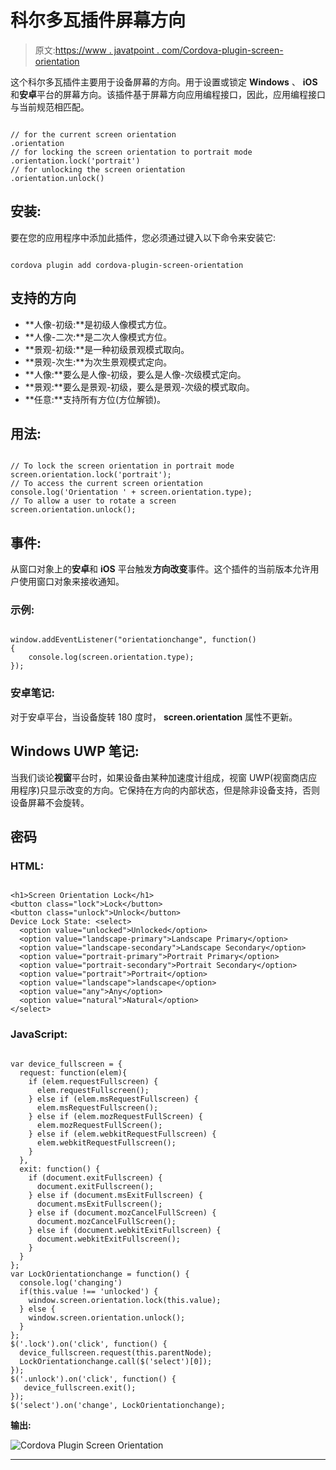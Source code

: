 # 科尔多瓦插件屏幕方向

> 原文:[https://www . javatpoint . com/Cordova-plugin-screen-orientation](https://www.javatpoint.com/cordova-plugin-screen-orientation)

这个科尔多瓦插件主要用于设备屏幕的方向。用于设置或锁定 **Windows** 、 **iOS** 和**安卓**平台的屏幕方向。该插件基于屏幕方向应用编程接口，因此，应用编程接口与当前规范相匹配。

```

// for the current screen orientation
.orientation
// for locking the screen orientation to portrait mode
.orientation.lock('portrait')
// for unlocking the screen orientation
.orientation.unlock()

```

## 安装:

要在您的应用程序中添加此插件，您必须通过键入以下命令来安装它:

```

cordova plugin add cordova-plugin-screen-orientation

```

## 支持的方向

*   **人像-初级:**是初级人像模式方位。
*   **人像-二次:**是二次人像模式方位。
*   **景观-初级:**是一种初级景观模式取向。
*   **景观-次生:**为次生景观模式定向。
*   **人像:**要么是人像-初级，要么是人像-次级模式定向。
*   **景观:**要么是景观-初级，要么是景观-次级的模式取向。
*   **任意:**支持所有方位(方位解锁)。

## 用法:

```

// To lock the screen orientation in portrait mode
screen.orientation.lock('portrait');
// To access the current screen orientation
console.log('Orientation ' + screen.orientation.type);
// To allow a user to rotate a screen
screen.orientation.unlock();

```

## 事件:

从窗口对象上的**安卓**和 **iOS** 平台触发**方向改变**事件。这个插件的当前版本允许用户使用窗口对象来接收通知。

### 示例:

```

window.addEventListener("orientationchange", function()
{
    console.log(screen.orientation.type); 
});

```

### 安卓笔记:

对于安卓平台，当设备旋转 180 度时， **screen.orientation** 属性不更新。

## Windows UWP 笔记:

当我们谈论**视窗**平台时，如果设备由某种加速度计组成，视窗 UWP(视窗商店应用程序)只显示改变的方向。它保持在方向的内部状态，但是除非设备支持，否则设备屏幕不会旋转。

## 密码

### HTML:

```

<h1>Screen Orientation Lock</h1>
<button class="lock">Lock</button>
<button class="unlock">Unlock</button>
Device Lock State: <select>
  <option value="unlocked">Unlocked</option>
  <option value="landscape-primary">Landscape Primary</option>
  <option value="landscape-secondary">Landscape Secondary</option>
  <option value="portrait-primary">Portrait Primary</option>
  <option value="portrait-secondary">Portrait Secondary</option>
  <option value="portrait">Portrait</option>
  <option value="landscape">landscape</option>
  <option value="any">Any</option>
  <option value="natural">Natural</option>
</select>

```

### JavaScript:

```

var device_fullscreen = {
  request: function(elem){
    if (elem.requestFullscreen) {
      elem.requestFullscreen();
    } else if (elem.msRequestFullscreen) {
      elem.msRequestFullscreen();
    } else if (elem.mozRequestFullScreen) {
      elem.mozRequestFullScreen();
    } else if (elem.webkitRequestFullscreen) {
      elem.webkitRequestFullscreen();
    }
  },
  exit: function() {
    if (document.exitFullscreen) {
      document.exitFullscreen();
    } else if (document.msExitFullscreen) {
      document.msExitFullscreen();
    } else if (document.mozCancelFullScreen) {
      document.mozCancelFullScreen();
    } else if (document.webkitExitFullscreen) {
      document.webkitExitFullscreen();
    }
  }
};
var LockOrientationchange = function() {
  console.log('changing')
  if(this.value !== 'unlocked') {
    window.screen.orientation.lock(this.value);
  } else {
    window.screen.orientation.unlock();
  }
};
$('.lock').on('click', function() {
  device_fullscreen.request(this.parentNode);
  LockOrientationchange.call($('select')[0]);
});
$('.unlock').on('click', function() {
   device_fullscreen.exit();
});
$('select').on('change', LockOrientationchange);

```

**输出:**

![Cordova Plugin Screen Orientation](../Images/ec00887bcfd759163627d0f5305706ee.png)

* * *